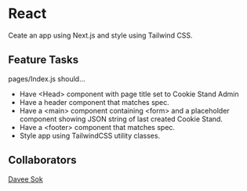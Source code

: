 # React

Ceate an app using Next.js and style using Tailwind CSS.

## Feature Tasks

pages/Index.js should…

- Have \<Head> component with page title set to Cookie Stand Admin
- Have a header component that matches spec.
- Have a \<main> component containing \<form> and a placeholder component showing JSON string of last created Cookie Stand.
- Have a \<footer> component that matches spec.
- Style app using TailwindCSS utility classes.

## Collaborators

[Davee Sok](https://github.com/daveeS987)
